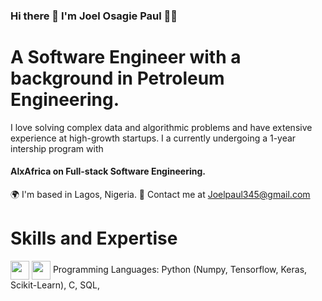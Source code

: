 ### Hi there 👋 I'm Joel Osagie Paul 👩‍💻


# A Software Engineer with a background in Petroleum Engineering. 
I love solving complex data and algorithmic problems and have extensive experience at high-growth startups.
I a currently undergoing a 1-year intership program with 
<H4>AlxAfrica on Full-stack Software Engineering.</H4>

🌍 I'm based in Lagos, Nigeria.
📧 Contact me at Joelpaul345@gmail.com


# Skills and Expertise
<a><img align="center" src="https://cdn-icons-png.flaticon.com/128/5968/5968350.png" height="30" /></a>
<a><img align="center" src="https://cdn-icons-png.flaticon.com/512/3665/3665923.png" height="30" /></a>
Programming Languages: Python (Numpy, Tensorflow, Keras, Scikit-Learn), C, SQL,
